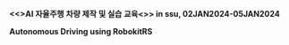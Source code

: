 <b><&lt;>AI 자율주행 차량 제작 및 실습 교육<&gt;><b> in ssu, 02JAN2024-05JAN2024

Autonomous Driving using RobokitRS
